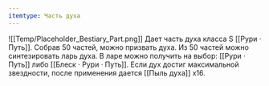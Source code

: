 ```yaml
---
itemtype: Часть духа
---
```

![[Temp/Placeholder_Bestiary_Part.png]]
Дает часть духа класса S [[Рури · Путь]]. Собрав 50 частей, можно призвать духа. Из 50 частей можно синтезировать ларь духа. В ларе можно получить на выбор: [[Рури · Путь]] либо [[Блеск · Рури · Путь]]. Если дух достиг максимальной звездности, после применения дается [[Пыль духа]] х16.
